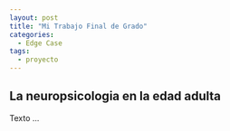 ```yaml
---
layout: post
title: "Mi Trabajo Final de Grado"
categories:
  - Edge Case
tags:
  - proyecto
---
```


## La neuropsicologia en la edad adulta

Texto ...
